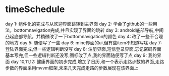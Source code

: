 # timeSchedule
day 1: 
组件化的完成与从欢迎界面跳转到主界面 
day 2: 
学会了github的一些用法，bottomnavigation完成,并且实现了界面的跳转
day 3: 
android底部导航,中间凸起底部导航，并稍微改了一下bottomnavigation的颜色
day 4: 
改了一些不合理的地方
day 5: 
随便写了一些
day 6: 
mine界面的ui,但有些item不知道写啥
day 7: 
登陆界面完成,但一些逻辑判断没写
day 8: 
注册界面,短信登录界面,忘记密码界面基本写完,但一些逻辑判断还没写,图标改了点,我的界面随便写了点
day 9: 
我的界面
day 10,11,12:
健康界面的初步完成,增加了日历,和一个表示走路步数的界面,走路步数的界面采用mvvm框架,未来几天完成走路的步数展现在该界面上